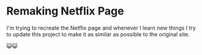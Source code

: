 # **Remaking Netflix Page**

I'm trying to recreate the Netflix page and whenever I learn new things I try to update this project to make it as similar as possible to the original site.

:smiley_cat::smiley_cat: